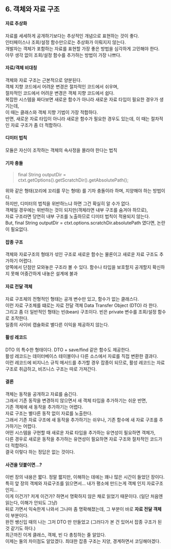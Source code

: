 ## 6. 객체와 자료 구조

#### 자료 추상화
자료를 세세하게 공개하기보다는 추상적인 개념으로 표현하는 것이 좋다. <br/>
인터페이스나 조회/설정 함수만으로는 추상화가 이뤄지지 않는다. <br/>
개발자는 객체가 포함하는 자료를 표현할 가장 좋은 방법을 심각하게 고민해야 한다. <br/>
아무 생각 없이 조회/설정 함수를 추가하는 방법이 가장 나쁘다.


#### 자료/객체 비대칭
객체와 자료 구조는 근본적으로 양분된다. <br/>
객체 지향 코드에서 어려운 변경은 절차적인 코드에서 쉬우며, <br/>
절차적인 코드에서 어려운 변경은 객체 지향 코드에서 쉽다. <br/>
복잡한 시스템을 짜다보면 새로운 함수가 아니라 새로운 자료 타입이 필요한 경우가 생기는데, <br/>
이 때는 클래스와 객체 지향 기법이 가장 적합하다. <br/>
반면, 새로운 자료 타입이 아니라 새로운 함수가 필요한 경우도 있는데, 이 때는 절차적인 자료 구조가 좀 더 적합하다. 


#### 디미터 법칙
모듈은 자신이 조작하는 객체의 속사정을 몰라야 한다는 법칙


#### 기차 충돌

> final String outputDir = ctxt.getOptions().getScratchDir().getAbsolutePath();

위와 같은 형태(꼬리에 꼬리를 무는 형태) 를 기차 충돌이라 하며, 지양해야 하는 방법이다. <br/>
하지만, 디미터의 법칙을 위반하느냐 하면 그건 확실히 알 수가 없다. <br/>
객체일 경우에는 위반하는 것이 되지만(객체라면 내부 구조를 숨겨야 하므로), <br/>
자료 구조라면 당연히 내부 구조를 노출하므로 디미터 법칙이 적용되지 않는다.<br/>
But, final String outputDir = ctxt.options.scratchDir.absolutePath 였다면, 논란이 필요없다.


#### 잡종 구조
객체와 자료구조의 형태가 섞인 구조로 새로운 함수는 물론이고 새로운 자료 구조도 추가하기 어렵다. <br/>
양쪽에서 단점만 모와놓은 구조라 볼 수 있다. 함수나 타입을 보호할지 공개할지 확신하지 못해 어중간하게 내놓은 설계에 불과


#### 자료 전달 객체
자료 구조체의 전형적인 형태는 공개 변수만 있고, 함수가 없는 클래스다. <br/>
이런 자료 구조체를 떄로는 자료 전달 객체 Data Transfer Object (DTO) 라 한다. <br/>
그리고 좀 더 일반적인 형태는 빈(bean) 구조이다. 빈은 private 변수를 조회/설정 함수로 조작한다. <br/>
일종의 사이비 캡슐화로 별다른 이익을 제공하지 않는다.


#### 활성 레코드
DTO 의 특수한 형태이다. DTO + save/find 같은 함수도 제공한다. <br/>
활성 레코드는 데이터베이스 테이블이나 다른 소스에서 자료를 직접 변환한 결과다. <br/>
이런 레코드에 비지니스 규칙 메서드를 추가할 경우 잡종이 되므로, 활성 레코드는 자료 구조로 취급하고, 비즈니스 구조는 따로 가져간다.


#### 결론
객체는 동작을 공개하고 자료를 숨긴다. <br/>
그래서 기존 동작을 변경하지 않으면서 새 객체 타입을 추가하기는 쉬운 반면, <br/>
기존 객체에 새 동작을 추가하기는 어렵다. <br/>
자료 구조는 별다른 동작 없이 자료를 노출한다.  <br/>
그래서 기존 자료 구조에 새 동작을 추가하기는 쉬우나, 기존 함수에 새 자료 구조를 추가하기는 어렵다. <br/>
어떤 시스템을 구현할 때 새로운 자료 타입을 추가하는 유연성이 필요하면 객체가, <br/>
다른 경우로 새로운 동작을 추가하는 유연성이 필요하면 자료 구조와 절차적인 코드가 더 적합하다. <br/>
결국 이렇다 하는 정답은 없는 것이다.


#### 사견을 덧붙이면...?
이번 장의 내용은 짧다. 정말 짧지만, 이해하는 데에는 꽤나 많은 시간이 들었던 장이다. <br/>
특히 앞 장의 객체와 자료구조를 읽으면서... 내가 평소에 만드는게 객체 인지 자료구조인지... <br/> 
이게 이건가? 저게 이건가? 하면서 명확하지 않은 채로 읽었기 때문이다. (일단 처음엔 읽는다, 이해가 안되도 그냥) <br/>
뒤로 가면서 익숙한게 나와서 그나마 좀 명확해졌는데, 그 부분이 바로 **자료 전달 객체** 이 부분이다. <br/>
완전 쌩신입 때의 나는 그저 DTO 만 만들었고 (그러다가 본 건 있어서 잡종 구조가 된 것 같기도 하다.) <br/>
최근까진 이게 클래스, 객체, 빈 다 총칭하는 줄 알았다. <br/>
이제는 둘의 차이점도 알았겠다. 최대한 잡종 구조는 지양, 경계하면서 코딩해야겠다. 

